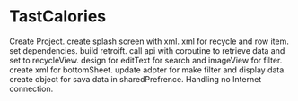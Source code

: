 # TastCalories
Create Project. 
create splash screen with xml.
xml for recycle and row item. set dependencies.
build retroift. 
call api with coroutine to retrieve data and set to recycleView.
design for editText for search and imageView for filter.
create xml for bottomSheet.
update adpter for make filter and display data.
create object for sava data in sharedPrefrence.
Handling no Internet connection.
